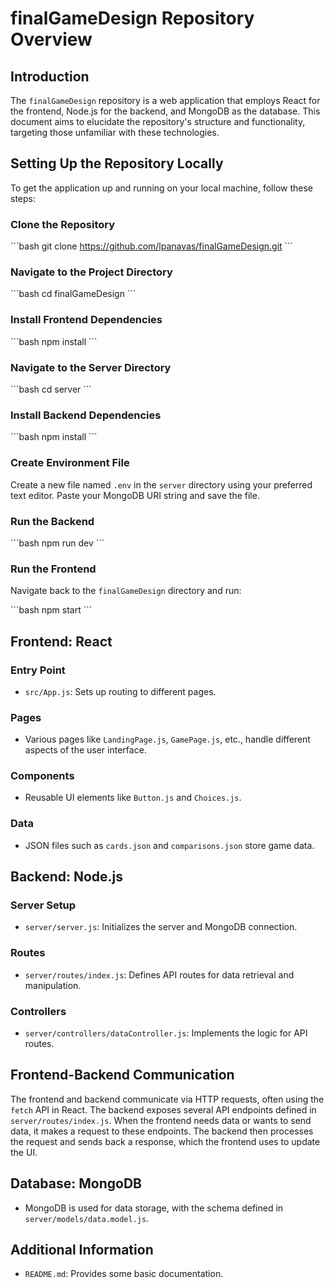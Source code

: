 # finalGameDesign Repository Overview

## Introduction

The `finalGameDesign` repository is a web application that employs React for the frontend, Node.js for the backend, and MongoDB as the database. This document aims to elucidate the repository's structure and functionality, targeting those unfamiliar with these technologies.

## Setting Up the Repository Locally

To get the application up and running on your local machine, follow these steps:

### Clone the Repository

\```bash
git clone https://github.com/lpanavas/finalGameDesign.git
\```

### Navigate to the Project Directory

\```bash
cd finalGameDesign
\```

### Install Frontend Dependencies

\```bash
npm install
\```

### Navigate to the Server Directory

\```bash
cd server
\```

### Install Backend Dependencies

\```bash
npm install
\```

### Create Environment File

Create a new file named `.env` in the `server` directory using your preferred text editor. Paste your MongoDB URI string and save the file.

### Run the Backend

\```bash
npm run dev
\```

### Run the Frontend

Navigate back to the `finalGameDesign` directory and run:

\```bash
npm start
\```

## Frontend: React

### Entry Point

- `src/App.js`: Sets up routing to different pages.

### Pages

- Various pages like `LandingPage.js`, `GamePage.js`, etc., handle different aspects of the user interface.

### Components

- Reusable UI elements like `Button.js` and `Choices.js`.

### Data

- JSON files such as `cards.json` and `comparisons.json` store game data.

## Backend: Node.js

### Server Setup

- `server/server.js`: Initializes the server and MongoDB connection.

### Routes

- `server/routes/index.js`: Defines API routes for data retrieval and manipulation.

### Controllers

- `server/controllers/dataController.js`: Implements the logic for API routes.

## Frontend-Backend Communication

The frontend and backend communicate via HTTP requests, often using the `fetch` API in React. The backend exposes several API endpoints defined in `server/routes/index.js`. When the frontend needs data or wants to send data, it makes a request to these endpoints. The backend then processes the request and sends back a response, which the frontend uses to update the UI.

## Database: MongoDB

- MongoDB is used for data storage, with the schema defined in `server/models/data.model.js`.

## Additional Information

- `README.md`: Provides some basic documentation.

